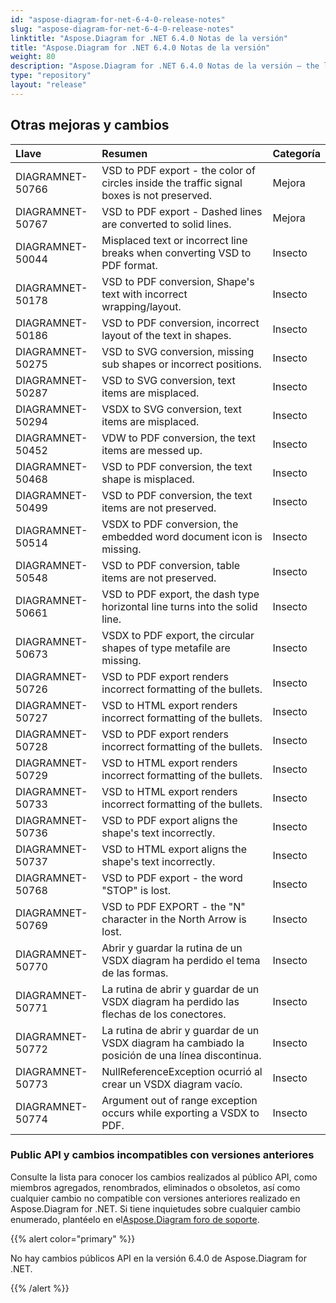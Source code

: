 ```yaml
---
id: "aspose-diagram-for-net-6-4-0-release-notes"
slug: "aspose-diagram-for-net-6-4-0-release-notes"
linktitle: "Aspose.Diagram for .NET 6.4.0 Notas de la versión"
title: "Aspose.Diagram for .NET 6.4.0 Notas de la versión"
weight: 80
description: "Aspose.Diagram for .NET 6.4.0 Notas de la versión – the latest updates and fixes."
type: "repository"
layout: "release"
---
```

## **Otras mejoras y cambios**

|**Llave** |**Resumen** |**Categoría** |
|:- |:- |:- |
|DIAGRAMNET-50766 |VSD to PDF export - the color of circles inside the traffic signal boxes is not preserved. | Mejora|
|DIAGRAMNET-50767 |VSD to PDF export - Dashed lines are converted to solid lines. | Mejora|
|DIAGRAMNET-50044 |Misplaced text or incorrect line breaks when converting VSD to PDF format. | Insecto|
|DIAGRAMNET-50178 |VSD to PDF conversion, Shape's text with incorrect wrapping/layout. | Insecto|
|DIAGRAMNET-50186 |VSD to PDF conversion, incorrect layout of the text in shapes. | Insecto|
|DIAGRAMNET-50275 |VSD to SVG conversion, missing sub shapes or incorrect positions. | Insecto|
|DIAGRAMNET-50287 |VSD to SVG conversion, text items are misplaced. | Insecto|
|DIAGRAMNET-50294 |VSDX to SVG conversion, text items are misplaced. | Insecto|
|DIAGRAMNET-50452 |VDW to PDF conversion, the text items are messed up. | Insecto|
|DIAGRAMNET-50468 |VSD to PDF conversion, the text shape is misplaced. | Insecto|
|DIAGRAMNET-50499 |VSD to PDF conversion, the text items are not preserved. | Insecto|
|DIAGRAMNET-50514 |VSDX to PDF conversion, the embedded word document icon is missing. | Insecto|
|DIAGRAMNET-50548 |VSD to PDF conversion, table items are not preserved. | Insecto|
|DIAGRAMNET-50661 |VSD to PDF export, the dash type horizontal line turns into the solid line. | Insecto|
|DIAGRAMNET-50673 |VSDX to PDF export, the circular shapes of type metafile are missing. | Insecto|
|DIAGRAMNET-50726 |VSD to PDF export renders incorrect formatting of the bullets. | Insecto|
|DIAGRAMNET-50727 |VSD to HTML export renders incorrect formatting of the bullets. | Insecto|
|DIAGRAMNET-50728 |VSD to PDF export renders incorrect formatting of the bullets. | Insecto|
|DIAGRAMNET-50729 |VSD to HTML export renders incorrect formatting of the bullets. | Insecto|
|DIAGRAMNET-50733 |VSD to HTML export renders incorrect formatting of the bullets. | Insecto|
|DIAGRAMNET-50736 |VSD to PDF export aligns the shape's text incorrectly. | Insecto|
|DIAGRAMNET-50737 |VSD to HTML export aligns the shape's text incorrectly. | Insecto|
|DIAGRAMNET-50768 |VSD to PDF export - the word "STOP" is lost. | Insecto|
|DIAGRAMNET-50769 |VSD to PDF EXPORT - the "N" character in the North Arrow is lost. | Insecto|
|DIAGRAMNET-50770 | Abrir y guardar la rutina de un VSDX diagram ha perdido el tema de las formas.| Insecto|
|DIAGRAMNET-50771 | La rutina de abrir y guardar de un VSDX diagram ha perdido las flechas de los conectores.| Insecto|
|DIAGRAMNET-50772 |La rutina de abrir y guardar de un VSDX diagram ha cambiado la posición de una línea discontinua.| Insecto|
|DIAGRAMNET-50773 | NullReferenceException ocurrió al crear un VSDX diagram vacío.| Insecto|
|DIAGRAMNET-50774 |Argument out of range exception occurs while exporting a VSDX to PDF. | Insecto|
### **Public API y cambios incompatibles con versiones anteriores**
Consulte la lista para conocer los cambios realizados al público API, como miembros agregados, renombrados, eliminados o obsoletos, así como cualquier cambio no compatible con versiones anteriores realizado en Aspose.Diagram for .NET. Si tiene inquietudes sobre cualquier cambio enumerado, plantéelo en el[Aspose.Diagram foro de soporte](https://forum.aspose.com/c/diagram/17).

{{% alert color="primary" %}} 

No hay cambios públicos API en la versión 6.4.0 de Aspose.Diagram for .NET.

{{% /alert %}}

